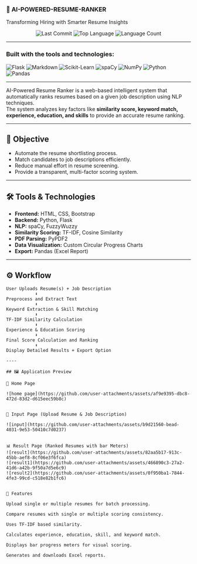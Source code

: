 ### 🚀 **AI-POWERED-RESUME-RANKER**

Transforming Hiring with Smarter Resume Insights

<p align="center">
    <img src="https://img.shields.io/github/last-commit/pavithraus/AI-powered-Resume-Ranker?style=flat-square" alt="Last Commit">
    <img src="https://img.shields.io/github/languages/top/pavithraus/AI-powered-Resume-Rankero?color=blue&style=flat-square" alt="Top Language">
    <img src="https://img.shields.io/github/languages/count/pavithraus/AI-powered-Resume-Ranker?style=flat-square" alt="Language Count">
</p>

---

### Built with the tools and technologies:
<p>
    <img src="https://img.shields.io/badge/-Flask-000000?style=for-the-badge&logo=flask&logoColor=white" alt="Flask">
    <img src="https://img.shields.io/badge/-Markdown-000000?style=for-the-badge&logo=markdown&logoColor=white" alt="Markdown">
    <img src="https://img.shields.io/badge/-ScikitLearn-F7931E?style=for-the-badge&logo=scikit-learn&logoColor=white" alt="Scikit-Learn">
    <img src="https://img.shields.io/badge/-spaCy-09A3D5?style=for-the-badge&logo=spacy&logoColor=white" alt="spaCy">
    <img src="https://img.shields.io/badge/-NumPy-013243?style=for-the-badge&logo=numpy&logoColor=white" alt="NumPy">
    <img src="https://img.shields.io/badge/-Python-3776AB?style=for-the-badge&logo=python&logoColor=white" alt="Python">
    <img src="https://img.shields.io/badge/-Pandas-150458?style=for-the-badge&logo=pandas&logoColor=white" alt="Pandas">
</p>

---

AI-Powered Resume Ranker is a web-based intelligent system that automatically ranks resumes based on a given job description using NLP techniques.  
The system analyzes key factors like **similarity score, keyword match, experience, education, and skills** to provide an accurate resume ranking.  

---

## 🎯 Objective
- Automate the resume shortlisting process.
- Match candidates to job descriptions efficiently.
- Reduce manual effort in resume screening.
- Provide a transparent, multi-factor scoring system.

---

## 🛠️ Tools & Technologies
- **Frontend:** HTML, CSS, Bootstrap
- **Backend:** Python, Flask
- **NLP:** spaCy, FuzzyWuzzy
- **Similarity Scoring:** TF-IDF, Cosine Similarity
- **PDF Parsing:** PyPDF2
- **Data Visualization:** Custom Circular Progress Charts
- **Export:** Pandas (Excel Report)

---

## ⚙️ Workflow

```plaintext
User Uploads Resume(s) + Job Description
           ⬇️
Preprocess and Extract Text
           ⬇️
Keyword Extraction & Skill Matching
           ⬇️
TF-IDF Similarity Calculation
           ⬇️
Experience & Education Scoring
           ⬇️
Final Score Calculation and Ranking
           ⬇️
Display Detailed Results + Export Option

----

## 🖼️ Application Preview

📌 Home Page

![home page](https://github.com/user-attachments/assets/af9e9395-dbc8-472d-83d2-d615eec59b8c)


📂 Input Page (Upload Resume & Job Description)

![input](https://github.com/user-attachments/assets/b9d21560-bead-4031-9e53-50410c7d0237)


📊 Result Page (Ranked Resumes with bar Meters)
![result](https://github.com/user-attachments/assets/82aa5b17-913c-45bb-aef8-8cf06e3f6fca)
![result1](https://github.com/user-attachments/assets/466890c3-27a2-41d6-a42b-9f50a7d5e6c9)
![result2](https://github.com/user-attachments/assets/0f950ba1-7844-4fe3-99cd-c518e82b1fc6)


🚀 Features

Upload single or multiple resumes for batch processing.

Compare resumes with single or multiple scoring consistency.

Uses TF-IDF based similarity.

Calculates experience, education, skill, and keyword match.

Displays bar progress meters for visual scoring.

Generates and downloads Excel reports.


